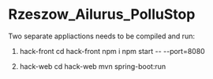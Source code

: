 # Rzeszow_Ailurus_PolluStop

Two separate appliactions needs to be compiled and run:

1) hack-front
	cd hack-front
	npm i
	npm start -- --port=8080


2) hack-web
	cd hack-web
	mvn spring-boot:run